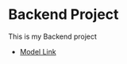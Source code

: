 # Backend Project
This is my Backend project
- [Model Link](https://app.eraser.io/workspace/YtPqZ1VogxGy1jzIDkzj)